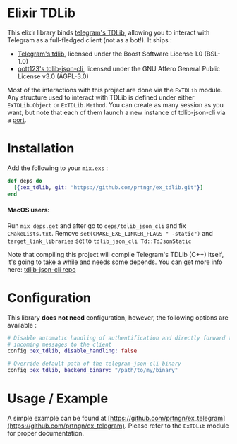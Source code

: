 # Elixir TDLib

This elixir library binds [telegram's
TDLib](https://core.telegram.org/tdlib), allowing you to interact with
Telegram as a full-fledged client (not as a bot!). It ships :

* [Telegram's tdlib](https://github.com/tdlib/td), licensed under the Boost
  Software License 1.0 (BSL-1.0)
* [oott123's tdlib-json-cli](https://github.com/oott123), licensed under the
  GNU Affero General Public License v3.0 (AGPL-3.0)

Most of the interactions with this project are done via the `ExTDLib` module. Any
structure used to interact with TDLib is defined under either `ExTDLib.Object` or
`ExTDLib.Method`. You can create as many session as you want, but note that each
of them launch a new instance of tdlib-json-cli via a
[port](https://hexdocs.pm/elixir/Port.html).

# Installation

Add the following to your `mix.exs` :

```elixir
def deps do
  [{:ex_tdlib, git: "https://github.com/prtngn/ex_tdlib.git"}]
end
```

#### MacOS users:
Run `mix deps.get` and after go to `deps/tdlib_json_cli` and fix `CMakeLists.txt`.
Remove `set(CMAKE_EXE_LINKER_FLAGS " -static")` and `target_link_libraries` set to `tdlib_json_cli Td::TdJsonStatic`

Note that compiling this project will compile Telegram's TDLib (C++) itself,
it's going to take a while and needs some depends. You can get more info here: [tdlib-json-cli repo](https://github.com/oott123/tdlib-json-cli)


# Configuration

This library **does not need** configuration, however, the following options are
available :

```elixir
# Disable automatic handling of authentification and directly forward the
# incoming messages to the client
config :ex_tdlib, disable_handling: false

# Override default path of the telegram-json-cli binary
config :ex_tdlib, backend_binary: "/path/to/my/binary"
```

# Usage / Example

A simple example can be found at
[https://github.com/prtngn/ex_telegram](https://github.com/prtngn/ex_telegram).
Please refer to the `ExTDLib` module for proper documentation.
